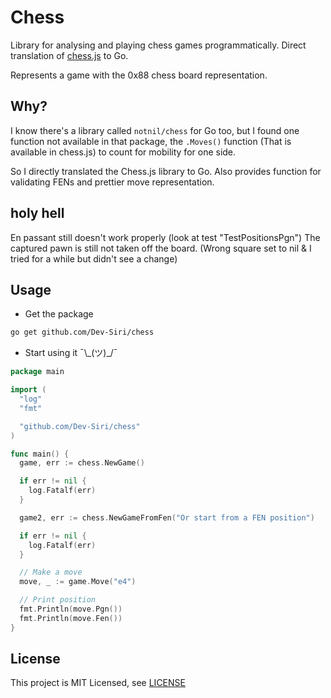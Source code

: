 # Chess

Library for analysing and playing chess games programmatically. Direct translation of [chess.js](https://github.com/jhlywa/chess.js) to Go.

Represents a game with the 0x88 chess board representation.

## Why?

I know there's a library called `notnil/chess` for Go too, but I found one function not available in that package, the `.Moves()` function (That is available in chess.js) to count for mobility for one side.

So I directly translated the Chess.js library to Go. Also provides function for validating FENs and prettier move representation.

## holy hell

En passant still doesn't work properly (look at test "TestPositionsPgn") The captured pawn is still not taken off the board. (Wrong square set to nil & I tried for a while but didn't see a change)

## Usage

- Get the package

```sh
go get github.com/Dev-Siri/chess
```

- Start using it ¯\\\_(ツ)\_/¯

```go
package main

import (
  "log"
  "fmt"

  "github.com/Dev-Siri/chess"
)

func main() {
  game, err := chess.NewGame()

  if err != nil {
    log.Fatalf(err)
  }

  game2, err := chess.NewGameFromFen("Or start from a FEN position")

  if err != nil {
    log.Fatalf(err)
  }

  // Make a move
  move, _ := game.Move("e4")

  // Print position
  fmt.Println(move.Pgn())
  fmt.Println(move.Fen())
}
```

## License

This project is MIT Licensed, see [LICENSE](LICENSE)
